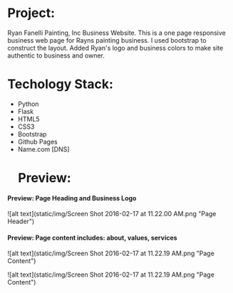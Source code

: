 <h1>Project:</h1>
<p>Ryan Fanelli Painting, Inc Business Website.
This is a one page responsive business web page for Rayns painting business. I used bootstrap to construct the layout. Added Ryan's logo and business colors to make site authentic to business and owner.<p>

<h1>Techology Stack:</h1>
<ul>
<li>Python</li>
<li>Flask</li>
<li>HTML5</li>
<li>CSS3</li>
<li>Bootstrap</li>
<li>Github Pages</li>
<li>Name.com [DNS]</li>
<h1>Preview:</h1>
</ul>

<h4>Preview: Page Heading and Business Logo</h4>
![alt text](static/img/Screen Shot 2016-02-17 at 11.22.00 AM.png "Page Header")

<h4>Preview: Page content includes: about, values, services</h4>
![alt text](static/img/Screen Shot 2016-02-17 at 11.22.19 AM.png "Page Content")


![alt text](static/img/Screen Shot 2016-02-17 at 11.22.19 AM.png "Page Content")

